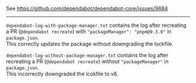 See https://github.com/dependabot/dependabot-core/issues/9684

---

`dependabot-log-with-package-manager.txt` contains the log after recreating a PR (`@dependabot recreate`) with `"packageManager": "pnpm@9.3.0"` in `package.json`.\
This correctly updates the package without downgrading the lockfile.

`dependabot-log-without-package-manager.txt` contains the log after recreating a PR (`@dependabot recreate`) without `"packageManager"` in `package.json`.\
This incorrectly downgraded the lcokfile to v6.
